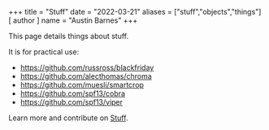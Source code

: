 +++
title = "Stuff"
date = "2022-03-21"
aliases = ["stuff","objects","things"]
[ author ]
  name = "Austin Barnes"
+++

This page details things about stuff.

It is for practical use:

* https://github.com/russross/blackfriday
* https://github.com/alecthomas/chroma
* https://github.com/muesli/smartcrop
* https://github.com/spf13/cobra
* https://github.com/spf13/viper

Learn more and contribute on [Stuff](https://stuff.com).

